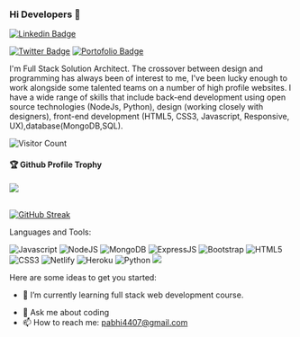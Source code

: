 ### Hi Developers 👋


[![Linkedin Badge](https://img.shields.io/badge/-Abhi-blue?style=flat-square&logo=Linkedin&logoColor=white&link=https://www.linkedin.com/in/abhi-panchal-29721423a)](https://www.linkedin.com/in/abhi-panchal-29721423a)



[![Twitter Badge](https://img.shields.io/badge/Twitter-Abhi-blue)](https://twitter.com/Abhi43378410)
[![Portofolio Badge](https://img.shields.io/badge/Porfolio-Abhi-red)](https://abhi844735.github.io/)


I'm
Full Stack Solution Architect.
The crossover between design and programming has always been of interest to me, I've been lucky enough to work alongside some talented teams on a number of high profile websites. I have a wide range of skills that include back-end development using open source technologies (NodeJs, Python), design (working closely with designers), front-end development (HTML5, CSS3, Javascript, Responsive, UX),database(MongoDB,SQL).


![Visitor Count](https://profile-counter.glitch.me/abhi844735/count.svg)

<div>
  <h4>🏆 Github Profile Trophy</h4>
  <a href="https://github.com/ryo-ma/github-profile-trophy">
    <img src="https://github-profile-trophy.vercel.app/?username=abhi844735&column=7"/>
  </a>
</div>
</br>


[![GitHub Streak](https://github-readme-streak-stats.herokuapp.com?user=abhi844735&theme=dark)](https://git.io/streak-stats)

Languages and Tools: 

 <img alt="Javascript" src="https://img.shields.io/badge/javascript-%23ED8B00.svg?style=flat-square&logo=javascript&logoColor=white"/>  <img alt="NodeJS" src="https://img.shields.io/badge/node.js-%2343853D.svg?style=flat-square&logo=node-dot-js&logoColor=white"/>  <img alt="MongoDB" src ="https://img.shields.io/badge/MongoDB-%234ea94b.svg?style=flat-square&logo=mongodb&logoColor=white"/> <img alt="ExpressJS" src ="https://img.shields.io/badge/ExpressjS-%234e434b.svg?style=flat-square&logo=express&logoColor=white"/> <img alt="Bootstrap" src="https://img.shields.io/badge/bootstrap-%23563D7C.svg?style=flat-square&logo=bootstrap&logoColor=white"/> <img alt="HTML5" src="https://img.shields.io/badge/html5-%23E34F26.svg?style=flat-square&logo=html5&logoColor=white"/> <img alt="CSS3" src="https://img.shields.io/badge/css3-%231572B6.svg?style=flat-square&logo=css3&logoColor=white"/> <img alt="Netlify" src ="https://img.shields.io/badge/Netllify-%234eab.svg?style=flat-square&logo=netlify&logoColor=white"/> <img alt="Heroku" src ="https://img.shields.io/badge/Heroku-%23478a4b.svg?style=flat-square&logo=heroku&logoColor=white"/> <img alt="Python" src ="https://img.shields.io/badge/Python-%2834ea9.svg?style=flat-square&logo=python&logoColor=white"/>
![](https://activity-graph.herokuapp.com/graph?username=ankitsingh711&theme=react-dark&area=true)

<!-- *abhi844735/abhi844735* is a ✨ special ✨ repository because its `README.md` (this file) appears on your GitHub profile. -->

Here are some ideas to get you started:

<!-- - 🔭 I’m currently working on ... -->
- 🌱 I’m currently learning full stack web development course.
<!-- - 👯 I’m looking to collaborate on ... -->
<!-- - 🤔 I’m looking for help with ... -->
- 💬 Ask me about coding
- 📫 How to reach me: pabhi4407@gmail.com
<!-- - 😄 Pronouns: ... -->
<!-- - ⚡ Fun fact: ..... -->


